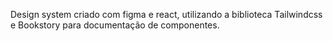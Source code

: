 Design system criado com figma e react, utilizando a biblioteca Tailwindcss e Bookstory para documentação de componentes.
